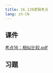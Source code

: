 ```yaml
---
title: 16.139逻辑考点
lang: zh-CN
---
```



## 课件
[考点16：相似比较.pdf](..%2F..%2Fpublic%2Flogic%2F3.%E9%80%BB%E8%BE%91-139%E5%88%86%2F16.139%E9%80%BB%E8%BE%91%E8%80%83%E7%82%B9%2F%E8%80%83%E7%82%B916%EF%BC%9A%E7%9B%B8%E4%BC%BC%E6%AF%94%E8%BE%83.pdf)
## 习题
```



```

